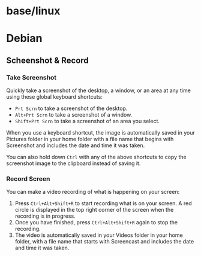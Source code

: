 # base/linux

# Debian

## Scheenshot & Record

### Take Screenshot

Quickly take a screenshot of the desktop, a window, or an area at any time using these global keyboard shortcuts:

- `Prt Scrn` to take a screenshot of the desktop.
- `Alt+Prt Scrn` to take a screenshot of a window.
- `Shift+Prt Scrn` to take a screenshot of an area you select.

When you use a keyboard shortcut, the image is automatically saved in your Pictures folder in your home folder with a
file name that begins with Screenshot and includes the date and time it was taken.

You can also hold down `Ctrl` with any of the above shortcuts to copy the screenshot image to the clipboard instead of
saving it.

### Record Screen

You can make a video recording of what is happening on your screen:

1. Press `Ctrl+Alt+Shift+R` to start recording what is on your screen. A red circle is displayed in the top right corner
   of the screen when the recording is in progress.
2. Once you have finished, press `Ctrl+Alt+Shift+R` again to stop the recording.
3. The video is automatically saved in your Videos folder in your home folder, with a file name that starts with
   Screencast and includes the date and time it was taken.
